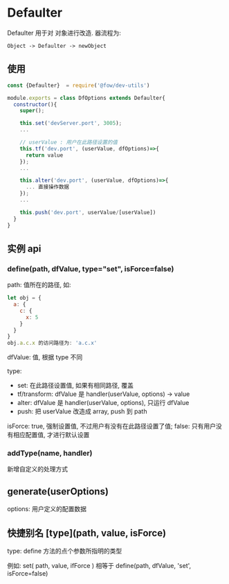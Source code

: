 # Defaulter

Defaulter 用于对 对象进行改造. 器流程为:

`Object -> Defaulter -> newObject`

## 使用

```js
const {Defaulter}  = require('@fow/dev-utils')

module.exports = class DfOptions extends Defaulter{
  constructor(){
    super();

    this.set('devServer.port', 3005);
    ...

    // userValue : 用户在此路径设置的值
    this.tf('dev.port', (userValue, dfOptions)=>{
      return value
    });
    ...

    this.alter('dev.port', (userValue, dfOptions)=>{
      ... 直接操作数据
    });
    ...

    this.push('dev.port', userValue/[userValue])
  }
}
```

## 实例 api

### define(path, dfValue, type="set", isForce=false)

path: 值所在的路径, 如:

```js
let obj = {
  a: {
    c: {
      x: 5
    }
  }
}
obj.a.c.x 的访问路径为: 'a.c.x'


```

dfValue: 值, 根据 type 不同

type: 

- set: 在此路径设置值, 如果有相同路径, 覆盖
- tf/transform: dfValue 是 handler(userValue, options) -> value
- alter: dfValue 是 handler(userValue, options), 只运行 dfValue
- push: 把 userValue 改造成 array, push 到 path


isForce: true, 强制设置值, 不过用户有没有在此路径设置了值; false: 只有用户没有相应配置值, 才进行默认设置

### addType(name, handler)

新增自定义的处理方式


## generate(userOptions)

options: 用户定义的配置数据

## 快捷别名 [type](path, value, isForce)

type: define 方法的点个参数所指明的类型

例如: set( path, value, ifForce ) 相等于 define(path, dfValue, 'set', isForce=false)

